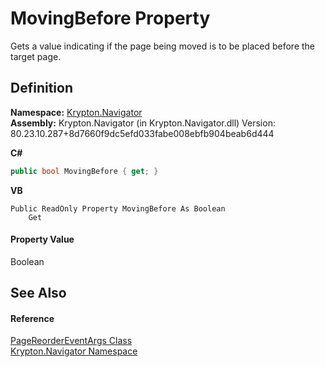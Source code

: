 # MovingBefore Property


Gets a value indicating if the page being moved is to be placed before the target page.



## Definition
**Namespace:** <a href="a21ac074-d119-3dc6-bd1c-d3a12c0128bc.md">Krypton.Navigator</a>  
**Assembly:** Krypton.Navigator (in Krypton.Navigator.dll) Version: 80.23.10.287+8d7660f9dc5efd033fabe008ebfb904beab6d444

**C#**
``` C#
public bool MovingBefore { get; }
```
**VB**
``` VB
Public ReadOnly Property MovingBefore As Boolean
	Get
```



#### Property Value
Boolean

## See Also


#### Reference
<a href="97ec8b7c-11df-a9f5-5f65-66cc20070f2f.md">PageReorderEventArgs Class</a>  
<a href="a21ac074-d119-3dc6-bd1c-d3a12c0128bc.md">Krypton.Navigator Namespace</a>  
